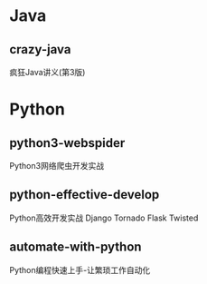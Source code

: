 # Java
## crazy-java
疯狂Java讲义(第3版)

# Python
## python3-webspider
Python3网络爬虫开发实战

## python-effective-develop
Python高效开发实战 Django Tornado Flask Twisted

## automate-with-python
Python编程快速上手-让繁琐工作自动化